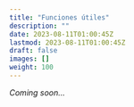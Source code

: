 ```yaml
---
title: "Funciones útiles"
description: ""
date: 2023-08-11T01:00:45Z
lastmod: 2023-08-11T01:00:45Z
draft: false
images: []
weight: 100
---
```


_Coming soon..._

